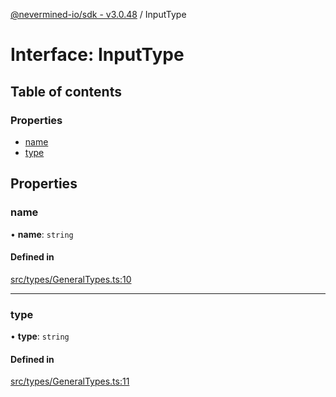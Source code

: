 [@nevermined-io/sdk - v3.0.48](../code-reference.md) / InputType

# Interface: InputType

## Table of contents

### Properties

- [name](InputType.md#name)
- [type](InputType.md#type)

## Properties

### name

• **name**: `string`

#### Defined in

[src/types/GeneralTypes.ts:10](https://github.com/nevermined-io/sdk-js/blob/1ce5860917b7655d893b7f6c0b24536829a7b839/src/types/GeneralTypes.ts#L10)

---

### type

• **type**: `string`

#### Defined in

[src/types/GeneralTypes.ts:11](https://github.com/nevermined-io/sdk-js/blob/1ce5860917b7655d893b7f6c0b24536829a7b839/src/types/GeneralTypes.ts#L11)
